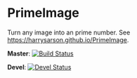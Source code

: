 # PrimeImage

Turn any image into an prime number.
See https://harrysarson.github.io/PrimeImage.

**Master**: [![Build Status](https://travis-ci.org/harrysarson/PrimeImage.svg?branch=master)](https://travis-ci.org/HarrySarson/PrimeImage)

**Devel**:  [![Devel Status](https://travis-ci.org/harrysarson/PrimeImage.svg?branch=devel)](https://travis-ci.org/HarrySarson/PrimeImage)
